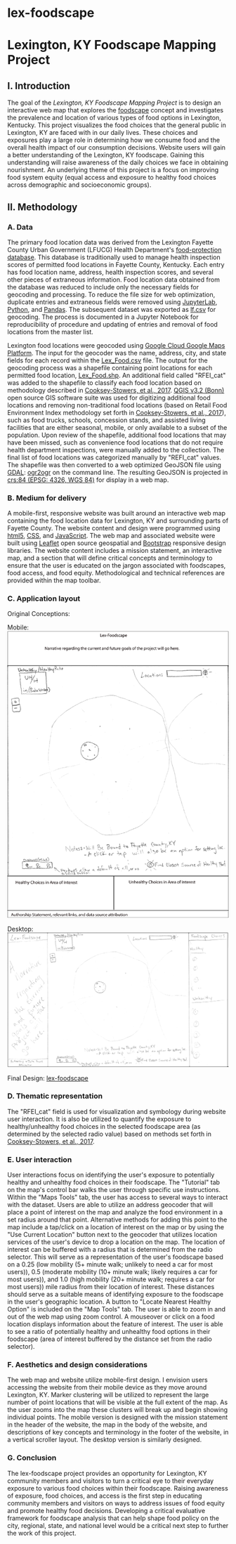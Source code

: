 # lex-foodscape
# Lexington, KY Foodscape Mapping Project

## I. Introduction
The goal of the *Lexington, KY Foodscape Mapping Project* is to design an interactive web map that explores the [foodscape](https://journals.sagepub.com/doi/pdf/10.1177/1536504214545754) concept and investigates the prevalence and location of various types of food options in Lexington, Kentucky. This project visualizes the food choices that the general public in Lexington, KY are faced with in our daily lives. These choices and exposures play a large role in determining how we consume food and the overall health impact of our consumption decisions. Website users will gain a better understanding of the Lexington, KY foodscape. Gaining this understanding will raise awareness of the daily choices we face in obtaining nourishment. An underlying theme of this project is a focus on improving food system equity (equal access and exposure to healthy food choices across demographic and socioeconomic groups). 

## II. Methodology
     
### A. Data
The primary food location data was derived from the Lexington Fayette County Urban Government (LFUCG) Health Department's [food-protection database](https://lexingtonhealthdepartment.org/food-protection/). This database is traditionally used to manage health inspection scores of permitted food locations in Fayette County, Kentucky. Each entry has food location name, address, health inspection scores, and several other pieces of extraneous information. Food location data obtained from the database was reduced to include only the necessary fields for geocoding and processing. To reduce the file size for web optimization, duplicate entries and extraneous fields were removed using [JupyterLab](https://github.com/jupyterlab/jupyterlab), [Python](https://www.python.org/), and [Pandas](https://pandas.pydata.org/). The subsequent dataset was exported as [lf.csv](https://github.com/ljmoser83/lex-foodscape/blob/master/data/lf.csv) for geocoding. The process is documented in a Jupyter Notebook for reproducibility of procedure and updating of entries and removal of food locations from the master list.

Lexington food locations were geocoded using [Google Cloud Google Maps Platform](https://cloud.google.com/maps-platform/). The input for the geocoder was the name, address, city, and state fields for each record within the [Lex_Food.csv](https://github.com/ljmoser83/lex-foodscape/blob/master/data/Lex_Food/Lex_Food.csv) file. The output for the geocoding process was a shapefile containing point locations for each permitted food location, [Lex_Food.shp](https://github.com/ljmoser83/lex-foodscape/tree/master/data/Lex_Food). An additional field called "RFEI_cat" was added to the shapefile to classify each food location based on methodology described in [Cooksey-Stowers, et al., 2017](https://www.ncbi.nlm.nih.gov/pmc/articles/PMC5708005/pdf/ijerph-14-01366.pdf). [QGIS v3.2 (Bonn)](https://www.qgis.org/en/site/) open source GIS software suite was used for digitizing additional food locations and removing non-traditional food locations (based on Retail Food Environment Index methodology set forth in [Cooksey-Stowers, et al., 2017](https://www.ncbi.nlm.nih.gov/pmc/articles/PMC5708005/pdf/ijerph-14-01366.pdf)), such as food trucks, schools, concession stands, and assisted living facilities that are either seasonal, mobile, or only available to a subset of the population. Upon review of the shapefile, additional food locations that may have been missed, such as convenience food locations that do not require health department inspections, were manually added to the collection. The final list of food locations was categorized manually by "REFI_cat" values. The shapefile was then converted to a web optimized GeoJSON file using [GDAL](https://www.gdal.org/): [ogr2ogr](https://www.gdal.org/ogr2ogr.html) on the command line. The resulting GeoJSON is projected in [crs:84 (EPSG: 4326, WGS 84)](https://epsg.io/4326) for display in a web map. 

### B. Medium for delivery
A mobile-first, responsive website was built around an interactive web map containing the food location data for Lexington, KY and surrounding parts of Fayette County. The website content and design were programmed using [html5](https://developer.mozilla.org/en-US/docs/Web/Guide/HTML/HTML5), [CSS](https://developer.mozilla.org/en-US/docs/Web/CSS/Reference), and [JavaScript](https://developer.mozilla.org/bm/docs/Web/JavaScript). The web map and associated website were built using [Leaflet](https://leafletjs.com/) open source geospatial and [Bootstrap](https://getbootstrap.com/) responsive design libraries. The website content includes a mission statement, an interactive map, and a section that will define critical concepts and terminology to ensure that the user is educated on the jargon associated with foodscapes, food access, and food equity. Methodological and technical references are provided within the map toolbar.

### C. Application layout
Original Conceptions:

Mobile:
![Mobile Deign Sketch](https://github.com/ljmoser83/lex-foodscape/blob/master/images/mobile.png)

Desktop:
![Desktop Design Sketch](https://github.com/ljmoser83/lex-foodscape/blob/master/images/lex-foodscape-concept.png)

Final Design:
[lex-foodscape](https://ljmoser83.github.io/lex-foodscape/)

### D. Thematic representation

The "RFEI_cat" field is used for visualization and symbology during website user interaction. It is also be utilized to quantify the exposure to healthy/unhealthy food choices in the selected foodscape area (as determined by the selected radio value) based on methods set forth in [Cooksey-Stowers, et al., 2017](https://www.ncbi.nlm.nih.gov/pmc/articles/PMC5708005/pdf/ijerph-14-01366.pdf). 

### E. User interaction

User interactions focus on identifying the user's exposure to potentially healthy and unhealthy food choices in their foodscape. The "Tutorial" tab on the map's control bar walks the user through specific use instructions. Within the "Maps Tools" tab, the user has access to several ways to interact with the dataset. Users are able to utilize an address geocoder that will place a point of interest on the map and analyze the food environment in a set radius around that point. Alternative methods for adding this point to the map include a tap/click on a location of interest on the map or by using the "Use Current Location" button next to the geocoder that utilizes location services of the user's device to drop a location on the map. The location of interest can be buffered with a radius that is determined from the radio selector. This will serve as a representation of the user's foodscape based on a 0.25 (low mobility (5+ minute walk; unlikely to need a car for most users)), 0.5 (moderate mobility (10+ minute walk; likely requires a car for most users)), and 1.0 (high mobility (20+ minute walk; requires a car for most users)) mile radius from their location of interest. These distances should serve as a suitable means of identifying exposure to the foodscape in the user's geographic location. A button to "Locate Nearest Healthy Option" is included on the "Map Tools" tab. The user is able to zoom in and out of the web map using zoom control. A mouseover or click on a food location displays information about the feature of interest. The user is able to see a ratio of potentially healthy and unhealthy food options in their foodscape (area of interest buffered by the distance set from the radio selector).


### F. Aesthetics and design considerations

The web map and website utilize mobile-first design. I envision users accessing the website from their mobile device as they move around Lexington, KY. Marker clustering will be utilized to represent the large number of point locations that will be visible at the full extent of the map. As the user zooms into the map these clusters will break up and begin showing individual points. The mobile version is designed with the mission statement in the header of the website, the map in the body of the website, and descriptions of key concepts and terminology in the footer of the website, in a vertical scroller layout. The desktop version is similarly designed. 

### G. Conclusion

The lex-foodscape project provides an opportunity for Lexington, KY community members and visitors to turn a critical eye to their everyday exposure to various food choices within their foodscape. Raising awareness of exposure, food choices, and access is the first step in educating community members and visitors on ways to address issues of food equity and promote healthy food decisions. Developing a critical evaluative framework for foodscape analysis that can help shape food policy on the city, regional, state, and national level would be a critical next step to further the work of this project. 